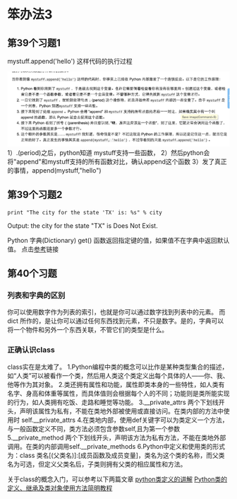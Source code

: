 # 笨办法3


## 第39个习题1


mystuff.append('hello') 这样代码的执行过程

![](mystuff.png)
1）.(period)之后，python知道 mystuff支持一些函数，
2）然后python会将"append"和mystuff支持的所有函数对比，确认append这个函数
3）发了真正的事情，append(mystuff,"hello")



## 第39个习题2

```city = cities.get('TX', 'Does Not Exist')
print "The city for the state 'TX' is: %s" % city
```
Output: the city for the state "TX" is Does Not Exist.

Python 字典(Dictionary) get() 函数返回指定键的值，如果值不在字典中返回默认值。
点击[参考](http://www.runoob.com/python/att-dictionary-get.html)链接



## 第40个习题


### 列表和字典的区别

你可以使用数字作为列表的索引，也就是你可以通过数字找到列表中的元素。
而 dict 所作的，是让你可以通过任何东西找到元素，不只是数字。是的，字典可以将一个物件和另外一个东西关联，不管它们的类型是什么。



### 正确认识class

class实在是太难了。
1.Python编程中类的概念可以比作是某种类型集合的描述，如“人类”可以被看作一个类，然后用人类这个类定义出每个具体的人——你、我、他等作为其对象。
2.类还拥有属性和功能，属性即类本身的一些特性，如人类有名字、身高和体重等属性，而具体值则会根据每个人的不同；功能则是类所能实现的行为，如人类拥有吃饭、走路和睡觉等功能。
3.__private_attrs  两个下划线开头，声明该属性为私有，不能在类地外部被使用或直接访问。在类内部的方法中使用时 self.__private_attrs
4.在类地内部，使用def关键字可以为类定义一个方法，与一般函数定义不同，类方法必须包含参数self,且为第一个参数
5.__private_method 两个下划线开头，声明该方法为私有方法，不能在类地外部调用。在类的内部调用self.__private_methods
6.Python中定义和使用类的形式为：class 类名[(父类名)]:[成员函数及成员变量]，类名为这个类的名称，而父类名为可选，但定义父类名后，子类则拥有父类的相应属性和方法。

关于class的概念入门，可以参考以下两篇文章
[python类定义的讲解](http://www.jb51.net/article/42623.htm)
[Python类的定义、继承及类对象使用方法简明教程](http://www.jb51.net/article/65704.htm)





















